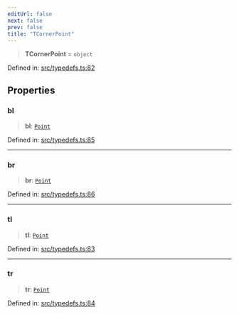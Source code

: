 ```yaml
---
editUrl: false
next: false
prev: false
title: "TCornerPoint"
---
```


> **TCornerPoint** = `object`

Defined in: [src/typedefs.ts:82](https://github.com/fabricjs/fabric.js/blob/8206f10a405480a7ba988ff6cfdde6412c1f13f8/src/typedefs.ts#L82)

## Properties

### bl

> **bl**: [`Point`](/api/classes/point/)

Defined in: [src/typedefs.ts:85](https://github.com/fabricjs/fabric.js/blob/8206f10a405480a7ba988ff6cfdde6412c1f13f8/src/typedefs.ts#L85)

***

### br

> **br**: [`Point`](/api/classes/point/)

Defined in: [src/typedefs.ts:86](https://github.com/fabricjs/fabric.js/blob/8206f10a405480a7ba988ff6cfdde6412c1f13f8/src/typedefs.ts#L86)

***

### tl

> **tl**: [`Point`](/api/classes/point/)

Defined in: [src/typedefs.ts:83](https://github.com/fabricjs/fabric.js/blob/8206f10a405480a7ba988ff6cfdde6412c1f13f8/src/typedefs.ts#L83)

***

### tr

> **tr**: [`Point`](/api/classes/point/)

Defined in: [src/typedefs.ts:84](https://github.com/fabricjs/fabric.js/blob/8206f10a405480a7ba988ff6cfdde6412c1f13f8/src/typedefs.ts#L84)
